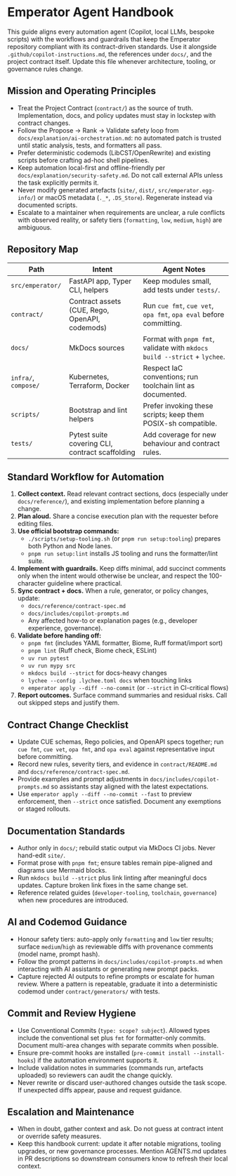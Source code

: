 # Emperator Agent Handbook

This guide aligns every automation agent (Copilot, local LLMs, bespoke scripts) with the workflows
and guardrails that keep the Emperator repository compliant with its contract-driven standards.
Use it alongside `.github/copilot-instructions.md`, the references under `docs/`, and the
project contract itself. Update this file whenever architecture, tooling, or governance rules
change.

## Mission and Operating Principles

- Treat the Project Contract (`contract/`) as the source of truth. Implementation, docs, and policy
  updates must stay in lockstep with contract changes.
- Follow the Propose → Rank → Validate safety loop from
  `docs/explanation/ai-orchestration.md`: no automated patch is trusted until static analysis,
  tests, and formatters all pass.
- Prefer deterministic codemods (LibCST/OpenRewrite) and existing scripts before crafting ad-hoc
  shell pipelines.
- Keep automation local-first and offline-friendly per `docs/explanation/security-safety.md`. Do
  not call external APIs unless the task explicitly permits it.
- Never modify generated artefacts (`site/`, `dist/`, `src/emperator.egg-info/`) or macOS metadata
  (`._*`, `.DS_Store`). Regenerate instead via documented scripts.
- Escalate to a maintainer when requirements are unclear, a rule conflicts with observed reality,
  or safety tiers (`formatting`, `low`, `medium`, `high`) are ambiguous.

## Repository Map

| Path | Intent | Agent Notes |
| --- | --- | --- |
| `src/emperator/` | FastAPI app, Typer CLI, helpers | Keep modules small, add tests under `tests/`. |
| `contract/` | Contract assets (CUE, Rego, OpenAPI, codemods) | Run `cue fmt`, `cue vet`, `opa fmt`, `opa eval` before committing. |
| `docs/` | MkDocs sources | Format with `pnpm fmt`, validate with `mkdocs build --strict` + `lychee`. |
| `infra/`, `compose/` | Kubernetes, Terraform, Docker | Respect IaC conventions; run toolchain lint as documented. |
| `scripts/` | Bootstrap and lint helpers | Prefer invoking these scripts; keep them POSIX-sh compatible. |
| `tests/` | Pytest suite covering CLI, contract scaffolding | Add coverage for new behaviour and contract rules. |

## Standard Workflow for Automation

1. **Collect context.** Read relevant contract sections, docs (especially under
   `docs/reference/`), and existing implementation before planning a change.
2. **Plan aloud.** Share a concise execution plan with the requester before editing files.
3. **Use official bootstrap commands:**
   - `./scripts/setup-tooling.sh` (or `pnpm run setup:tooling`) prepares both Python and Node lanes.
   - `pnpm run setup:lint` installs JS tooling and runs the formatter/lint suite.
4. **Implement with guardrails.** Keep diffs minimal, add succinct comments only when the intent
   would otherwise be unclear, and respect the 100-character guideline where practical.
5. **Sync contract + docs.** When a rule, generator, or policy changes, update:
   - `docs/reference/contract-spec.md`
   - `docs/includes/copilot-prompts.md`
   - Any affected how-to or explanation pages (e.g., developer experience, governance).
6. **Validate before handing off:**
   - `pnpm fmt` (includes YAML formatter, Biome, Ruff format/import sort)
   - `pnpm lint` (Ruff check, Biome check, ESLint)
   - `uv run pytest`
   - `uv run mypy src`
   - `mkdocs build --strict` for docs-heavy changes
   - `lychee --config .lychee.toml docs` when touching links
   - `emperator apply --diff --no-commit` (or `--strict` in CI-critical flows)
7. **Report outcomes.** Surface command summaries and residual risks. Call out skipped steps and
   justify them.

## Contract Change Checklist

- Update CUE schemas, Rego policies, and OpenAPI specs together; run `cue fmt`, `cue vet`,
   `opa fmt`, and `opa eval` against representative input before committing.
- Record new rules, severity tiers, and evidence in `contract/README.md` and
   `docs/reference/contract-spec.md`.
- Provide examples and prompt adjustments in `docs/includes/copilot-prompts.md` so assistants stay
   aligned with the latest expectations.
- Use `emperator apply --diff --no-commit --fast` to preview enforcement, then `--strict` once
   satisfied. Document any exemptions or staged rollouts.

## Documentation Standards

- Author only in `docs/`; rebuild static output via MkDocs CI jobs. Never hand-edit `site/`.
- Format prose with `pnpm fmt`; ensure tables remain pipe-aligned and diagrams use Mermaid blocks.
- Run `mkdocs build --strict` plus link linting after meaningful docs updates. Capture broken link
     fixes in the same change set.
- Reference related guides (`developer-tooling`, `toolchain`, `governance`) when new procedures are
     introduced.

## AI and Codemod Guidance

- Honour safety tiers: auto-apply only `formatting` and `low` tier results; surface `medium`/`high`
   as reviewable diffs with provenance comments (model name, prompt hash).
- Follow the prompt patterns in `docs/includes/copilot-prompts.md` when interacting with AI
   assistants or generating new prompt packs.
- Capture rejected AI outputs to refine prompts or escalate for human review. Where a pattern is
   repeatable, graduate it into a deterministic codemod under `contract/generators/` with tests.

## Commit and Review Hygiene

- Use Conventional Commits (`type: scope? subject`). Allowed types include the conventional set plus
   `fmt` for formatter-only commits. Document multi-area changes with separate
   commits when possible.
- Ensure pre-commit hooks are installed (`pre-commit install --install-hooks`) if the automation
   environment supports it.
- Include validation notes in summaries (commands run, artefacts uploaded) so reviewers can audit
   the change quickly.
- Never rewrite or discard user-authored changes outside the task scope. If unexpected diffs appear,
   pause and request guidance.

## Escalation and Maintenance

- When in doubt, gather context and ask. Do not guess at contract intent or override safety
   measures.
- Keep this handbook current: update it after notable migrations, tooling upgrades, or new
   governance processes. Mention AGENTS.md updates in PR descriptions so downstream consumers know
   to refresh their local context.
